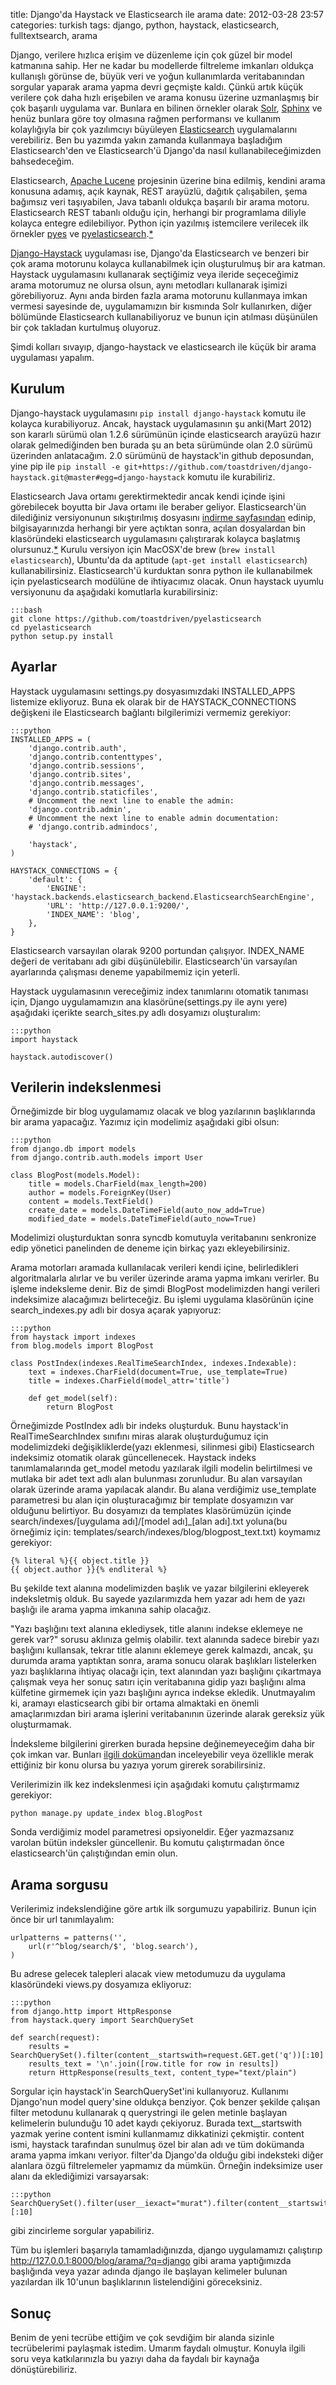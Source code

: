 title: Django'da Haystack ve Elasticsearch ile arama
date: 2012-03-28 23:57
categories: turkish
tags: django, python, haystack, elasticsearch, fulltextsearch, arama

Django, verilere hızlıca erişim ve düzenleme için çok güzel bir model katmanına sahip. Her ne kadar bu modellerde filtreleme imkanları oldukça kullanışlı görünse de, büyük veri ve yoğun kullanımlarda veritabanından sorgular yaparak arama yapma devri geçmişte kaldı. Çünkü artık küçük verilere çok daha hızlı erişebilen ve arama konusu üzerine uzmanlaşmış bir çok başarılı uygulama var. Bunlara en bilinen örnekler olarak [Solr](http://lucene.apache.org/solr/), [Sphinx](http://sphinxsearch.com) ve henüz bunlara göre toy olmasına rağmen performansı ve kullanım kolaylığıyla bir çok yazılımcıyı büyüleyen [Elasticsearch](http://elasticsearch.org) uygulamalarını verebiliriz. Ben bu yazımda yakın zamanda kullanmaya başladığım Elasticsearch'den ve Elasticsearch'ü Django'da nasıl kullanabileceğimizden bahsedeceğim.

<!--more-->

Elasticsearch, [Apache Lucene](http://lucene.apache.org) projesinin üzerine bina edilmiş, kendini arama konusuna adamış, açık kaynak, REST arayüzlü, dağıtık çalışabilen, şema bağımsız veri taşıyabilen, Java tabanlı oldukça başarılı bir arama motoru. Elasticsearch REST tabanlı olduğu için, herhangi bir programlama diliyle kolayca entegre edilebiliyor. Python için yazılmış istemcilere verilecek ilk örnekler [pyes](http://github.com/aparo/pyes) ve [pyelasticsearch](http://github.com/rhec/pyelasticsearch).[*][1]

[Django-Haystack](http://haystacksearch.org/) uygulaması ise, Django'da Elasticsearch ve benzeri bir çok arama motorunu kolayca kullanabilmek için oluşturulmuş bir ara katman. Haystack uygulamasını kullanarak seçtiğimiz veya ileride seçeceğimiz arama motorumuz ne olursa olsun, aynı metodları kullanarak işimizi görebiliyoruz. Aynı anda birden fazla arama motorunu kullanmaya imkan vermesi sayesinde de, uygulamamızın bir kısmında Solr kullanırken, diğer bölümünde Elasticsearch kullanabiliyoruz ve bunun için atılması düşünülen bir çok takladan kurtulmuş oluyoruz.

Şimdi kolları sıvayıp, django-haystack ve elasticsearch ile küçük bir arama uygulaması yapalım.

## Kurulum

Django-haystack uygulamasını `pip install django-haystack` komutu ile kolayca kurabiliyoruz. Ancak, haystack uygulamasının şu anki(Mart 2012) son kararlı sürümü olan 1.2.6 sürümünün içinde elasticsearch arayüzü hazır olarak gelmediğinden ben burada şu an beta sürümünde olan 2.0 sürümü üzerinden anlatacağım. 2.0 sürümünü de haystack'in github deposundan, yine pip ile `pip install -e git+https://github.com/toastdriven/django-haystack.git@master#egg=django-haystack` komutu ile kurabiliriz.

Elasticsearch Java ortamı gerektirmektedir ancak kendi içinde işini görebilecek boyutta bir Java ortamı ile beraber geliyor. Elasticsearch'ün dilediğiniz versiyonunun sıkıştırılmış dosyasını [indirme sayfasından](http://www.elasticsearch.org/download/) edinip, bilgisayarınızda herhangi bir yere açtıktan sonra, açılan dosyalardan bin klasöründeki elasticsearch uygulamasını çalıştırarak kolayca başlatmış olursunuz.[*][2] Kurulu versiyon için MacOSX'de brew (`brew install elasticsearch`), Ubuntu'da da aptitude (`apt-get install elasticsearch`) kullanabilirsiniz. Elasticsearch'ü  kurduktan sonra python ile kullanabilmek için pyelasticsearch modülüne de ihtiyacımız olacak. Onun haystack uyumlu versiyonunu da aşağıdaki komutlarla kurabilirsiniz:

    :::bash
    git clone https://github.com/toastdriven/pyelasticsearch
    cd pyelasticsearch
    python setup.py install

## Ayarlar

Haystack uygulamasını settings.py dosyasımızdaki INSTALLED_APPS listemize ekliyoruz. Buna ek olarak bir de HAYSTACK_CONNECTIONS değişkeni ile Elasticsearch bağlantı bilgilerimizi vermemiz gerekiyor:
    
    :::python
    INSTALLED_APPS = (
        'django.contrib.auth',
        'django.contrib.contenttypes',
        'django.contrib.sessions',
        'django.contrib.sites',
        'django.contrib.messages',
        'django.contrib.staticfiles',
        # Uncomment the next line to enable the admin:
        'django.contrib.admin',
        # Uncomment the next line to enable admin documentation:
        # 'django.contrib.admindocs',

        'haystack',
    )

    HAYSTACK_CONNECTIONS = {
        'default': {
            'ENGINE': 'haystack.backends.elasticsearch_backend.ElasticsearchSearchEngine',
            'URL': 'http://127.0.0.1:9200/',
            'INDEX_NAME': 'blog',
        },
    }

Elasticsearch varsayılan olarak 9200 portundan çalışıyor. INDEX_NAME değeri de veritabanı adı gibi düşünülebilir. Elasticsearch'ün varsayılan ayarlarında çalışması deneme yapabilmemiz için yeterli.

Haystack uygulamasının vereceğimiz index tanımlarını otomatik tanıması için, Django uygulamamızın ana klasörüne(settings.py ile aynı yere) aşağıdaki içerikte search_sites.py adlı dosyamızı oluşturalım:
    
    :::python
    import haystack

    haystack.autodiscover()

## Verilerin indekslenmesi

Örneğimizde bir blog uygulamamız olacak ve blog yazılarının başlıklarında bir arama yapacağız. Yazımız için modelimiz aşağıdaki gibi olsun:

    :::python
    from django.db import models
    from django.contrib.auth.models import User

    class BlogPost(models.Model):
        title = models.CharField(max_length=200)
        author = models.ForeignKey(User)
        content = models.TextField()
        create_date = models.DateTimeField(auto_now_add=True)
        modified_date = models.DateTimeField(auto_now=True)

Modelimizi oluşturduktan sonra syncdb komutuyla veritabanını senkronize edip yönetici panelinden de deneme için birkaç yazı ekleyebilirsiniz.

Arama motorları aramada kullanılacak verileri kendi içine, belirledikleri algoritmalarla alırlar ve bu veriler üzerinde arama yapma imkanı verirler. Bu işleme indeksleme denir. Biz de şimdi BlogPost modelimizden hangi verileri indeksimize alacağımızı belirteceğiz. Bu işlemi uygulama klasörünün içine search_indexes.py adlı bir dosya açarak yapıyoruz:
    
    :::python
    from haystack import indexes
    from blog.models import BlogPost

    class PostIndex(indexes.RealTimeSearchIndex, indexes.Indexable):
        text = indexes.CharField(document=True, use_template=True)
        title = indexes.CharField(model_attr='title')

        def get_model(self):
            return BlogPost

Örneğimizde PostIndex adlı bir indeks oluşturduk. Bunu haystack'in RealTimeSearchIndex sınıfını miras alarak oluşturduğumuz için modelimizdeki değişikliklerde(yazı eklenmesi, silinmesi gibi) Elasticsearch indeksimiz otomatik olarak güncellenecek. Haystack indeks tanımlamalarında get_model metodu yazılarak ilgili modelin belirtilmesi ve mutlaka bir adet text adlı alan bulunması zorunludur. Bu alan varsayılan olarak üzerinde arama yapılacak alandır. Bu alana verdiğimiz use_template parametresi bu alan için oluşturacağımız bir template dosyamızın var olduğunu belirtiyor. Bu dosyamızı da templates klasörümüzün içinde search/indexes/[uygulama adı]/[model adı]_[alan adı].txt yoluna(bu örneğimiz için: templates/search/indexes/blog/blogpost_text.txt) koymamız gerekiyor:

    {% literal %}{{ object.title }}
    {{ object.author }}{% endliteral %}

Bu şekilde text alanına modelimizden başlık ve yazar bilgilerini ekleyerek indeksletmiş olduk. Bu sayede yazılarımızda hem yazar adı hem de yazı başlığı ile arama yapma imkanına sahip olacağız.

"Yazı başlığını text alanına eklediysek, title alanını indekse eklemeye ne gerek var?" sorusu aklınıza gelmiş olabilir. text alanında sadece birebir yazı başlığını kullansak, tekrar title alanını eklemeye gerek kalmazdı, ancak, şu durumda arama yaptıktan sonra, arama sonucu olarak başlıkları listelerken yazı başlıklarına ihtiyaç olacağı için, text alanından yazı başlığını çıkartmaya çalışmak veya her sonuç satırı için veritabanına gidip yazı başlığını alma külfetine girmemek için yazı başlığını ayrıca indekse ekledik. Unutmayalım ki, aramayı elasticsearch gibi bir ortama almaktaki en önemli amaçlarımızdan biri arama işlerini veritabanının üzerinde alarak gereksiz yük oluşturmamak.

İndeksleme bilgilerini girerken burada hepsine değinemeyeceğim daha bir çok imkan var. Bunları [ilgili doküman](http://django-haystack.readthedocs.org/en/latest/searchindex_api.html)dan inceleyebilir veya özellikle merak ettiğiniz bir konu olursa bu yazıya yorum girerek sorabilirsiniz.

Verilerimizin ilk kez indekslenmesi için aşağıdaki komutu çalıştırmamız gerekiyor:

    python manage.py update_index blog.BlogPost

Sonda verdiğimiz model parametresi opsiyoneldir. Eğer yazmazsanız varolan bütün indeksler güncellenir. Bu komutu çalıştırmadan önce elasticsearch'ün çalıştığından emin olun.

## Arama sorgusu

Verilerimiz indekslendiğine göre artık ilk sorgumuzu yapabiliriz. Bunun için önce bir url tanımlayalım:

    urlpatterns = patterns('',
        url(r'^blog/search/$', 'blog.search'),
    )

Bu adrese gelecek talepleri alacak view metodumuzu da uygulama klasöründeki views.py dosyamıza ekliyoruz:
    
    :::python
    from django.http import HttpResponse
    from haystack.query import SearchQuerySet

    def search(request):
        results = SearchQuerySet().filter(content__startswith=request.GET.get('q'))[:10]
        results_text = '\n'.join([row.title for row in results])
        return HttpResponse(results_text, content_type="text/plain")

Sorgular için haystack'in SearchQuerySet'ini kullanıyoruz. Kullanımı Django'nun model query'sine oldukça benziyor. Çok benzer şekilde çalışan filter metodunu kullanarak q querystringi ile gelen metinle başlayan kelimelerin bulunduğu 10 adet kaydı çekiyoruz. Burada text__startswith yazmak yerine content ismini kullanmamız dikkatinizi çekmiştir. content ismi, haystack tarafından sunulmuş özel bir alan adı ve tüm dokümanda arama yapma imkanı veriyor. filter'da Django'da olduğu gibi indeksteki diğer alanlara özgü filtrelemeler yapmamız da mümkün. Örneğin indeksimize user alanı da eklediğimizi varsayarsak:
    
    :::python
    SearchQuerySet().filter(user__iexact="murat").filter(content__startswith=request.GET.get('q'))[:10]

gibi zincirleme sorgular yapabiliriz.

Tüm bu işlemleri başarıyla tamamladığınızda, django uygulamamızı çalıştırıp http://127.0.0.1:8000/blog/arama/?q=django gibi arama yaptığımızda başlığında veya yazar adında django ile başlayan kelimeler bulunan yazılardan ilk 10'unun başlıklarının listelendiğini göreceksiniz.

## Sonuç

Benim de yeni tecrübe ettiğim ve çok sevdiğim bir alanda sizinle tecrübelerimi paylaşmak istedim. Umarım faydalı olmuştur. Konuyla ilgili soru veya katkılarınızla bu yazıyı daha da faydalı bir kaynağa dönüştürebiliriz.

[1]: http://www.elasticsearch.org/guide/appendix/clients.html "Diğer diller için liste [İngilizce]"
[2]: http://www.elasticsearch.org/guide/reference/setup/installation.html "Ayrıntılı bilgi [İngilizce]"
